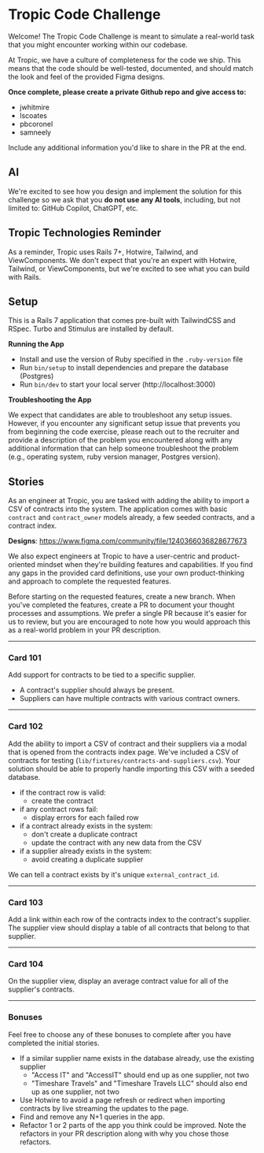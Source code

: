 # Tropic Code Challenge

Welcome! The Tropic Code Challenge is meant to simulate a real-world task that you might encounter working within our codebase.

At Tropic, we have a culture of completeness for the code we ship. This means that the code should be well-tested, documented, and should match the look and feel of the provided Figma designs.

**Once complete, please create a private Github repo and give access to:**
- jwhitmire
- lscoates
- pbcoronel
- samneely

Include any additional information you'd like to share in the PR at the end.

## AI

We're excited to see how you design and implement the solution for this challenge so we ask that you **do not use any AI tools**, including, but not limited to: GitHub Copilot, ChatGPT, etc.

## Tropic Technologies Reminder

As a reminder, Tropic uses Rails 7+, Hotwire, Tailwind, and ViewComponents. We don't expect that you're an expert with Hotwire, Tailwind, or ViewComponents, but we're excited to see what you can build with Rails.

## Setup

This is a Rails 7 application that comes pre-built with TailwindCSS and RSpec. Turbo and Stimulus are installed by default.

**Running the App**
* Install and use the version of Ruby specified in the `.ruby-version` file
* Run `bin/setup` to install dependencies and prepare the database (Postgres)
* Run `bin/dev` to start your local server (http://localhost:3000)

**Troubleshooting the App**

We expect that candidates are able to troubleshoot any setup issues. However, if you encounter any significant setup issue that prevents you from beginning the code exercise, please reach out to the recruiter and provide a description of the problem you encountered along with any additional information that can help someone troubleshoot the problem (e.g., operating system, ruby version manager, Postgres version).

## Stories

As an engineer at Tropic, you are tasked with adding the ability to import a CSV of contracts into the system. The application comes with basic `contract` and `contract_owner` models already, a few seeded contracts, and a contract index.

**Designs**: https://www.figma.com/community/file/1240366036828677673

We also expect engineers at Tropic to have a user-centric and product-oriented mindset when they're building features and capabilities. If you find any gaps in the provided card definitions, use your own product-thinking and approach to complete the requested features.

Before starting on the requested features, create a new branch. When you've completed the features, create a PR to document your thought processes and assumptions. We prefer a single PR because it's easier for us to review, but you are encouraged to note how you would approach this as a real-world problem in your PR description.

---

### Card 101
Add support for contracts to be tied to a specific supplier.
- A contract's supplier should always be present.
- Suppliers can have multiple contracts with various contract owners.

---

### Card 102
Add the ability to import a CSV of contract and their suppliers via a modal that is opened from the contracts index page. We've included a CSV of contracts for testing (`lib/fixtures/contracts-and-suppliers.csv`). Your solution should be able to properly handle importing this CSV with a seeded database.
- if the contract row is valid:
    - create the contract
- if any contract rows fail:
    - display errors for each failed row
- if a contract already exists in the system:
    - don't create a duplicate contract
    - update the contract with any new data from the CSV
- if a supplier already exists in the system:
    - avoid creating a duplicate supplier

We can tell a contract exists by it's unique `external_contract_id`.

---

### Card 103
Add a link within each row of the contracts index to the contract's supplier. The supplier view should display a table of all contracts that belong to that supplier.

---

### Card 104
On the supplier view, display an average contract value for all of the supplier's contracts.

---

### Bonuses

Feel free to choose any of these bonuses to complete after you have completed the initial stories.

- If a similar supplier name exists in the database already, use the existing supplier
  - "Access IT" and "AccessIT" should end up as one supplier, not two
  - "Timeshare Travels" and "Timeshare Travels LLC" should also end up as one supplier, not two
- Use Hotwire to avoid a page refresh or redirect when importing contracts by live streaming the updates to the page.
- Find and remove any N+1 queries in the app.
- Refactor 1 or 2 parts of the app you think could be improved. Note the refactors in your PR description along with why you chose those refactors.
